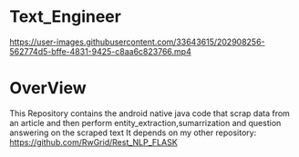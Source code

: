 # Text_Engineer



https://user-images.githubusercontent.com/33643615/202908256-562774d5-bffe-4831-9425-c8aa6c823766.mp4

<h1>OverView</h1>

This Repository contains the android native java code that scrap data from an article and then perform entity_extraction,sumarrization and question answering on the scraped text
It depends on my other repository:
https://github.com/RwGrid/Rest_NLP_FLASK
